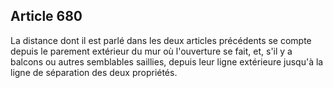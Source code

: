 Article 680
----
La distance dont il est parlé dans les deux articles précédents se compte depuis
le parement extérieur du mur où l'ouverture se fait, et, s'il y a balcons ou
autres semblables saillies, depuis leur ligne extérieure jusqu'à la ligne de
séparation des deux propriétés.
